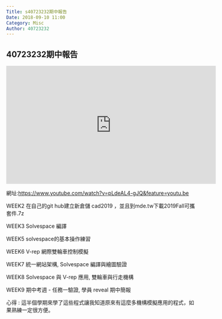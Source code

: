 ```yaml
---
Title: s40723232期中報告
Date: 2018-09-10 11:00
Category: Misc
Author: 40723232
---
```


40723232期中報告
----
<iframe width="560" height="315" src="https://www.youtube.com/embed/pLdeAL4-gJQ" frameborder="0" allow="accelerometer; autoplay; encrypted-media; gyroscope; picture-in-picture" allowfullscreen></iframe>

網址:https://www.youtube.com/watch?v=pLdeAL4-gJQ&feature=youtu.be

WEEK2
在自己的git hub建立新倉儲 cad2019 ，並且到mde.tw下載2019Fall可攜套件.7z

WEEK3
Solvespace 編譯

WEEK5
solvespace的基本操作練習

WEEK6
V-rep 網際雙輪車控制模擬

WEEK7
統一網站架構, Solvespace 編譯與繪圖驗證

WEEK8
Solvespace 與 V-rep 應用, 雙輪車與行走機構

WEEK9
期中考週 - 任務一驗證, 學員 reveal 期中簡報

心得 : 
這半個學期來學了這些程式讓我知道原來有這麼多機構模擬應用的程式，如果熟練一定很方便。